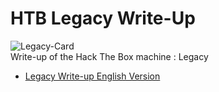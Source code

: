 # HTB Legacy Write-Up
![Legacy-Card](legacy-card.png)<br>
Write-up of the Hack The Box machine : Legacy

- [Legacy Write-up English Version](Legacy-Write-Up-English.md)
